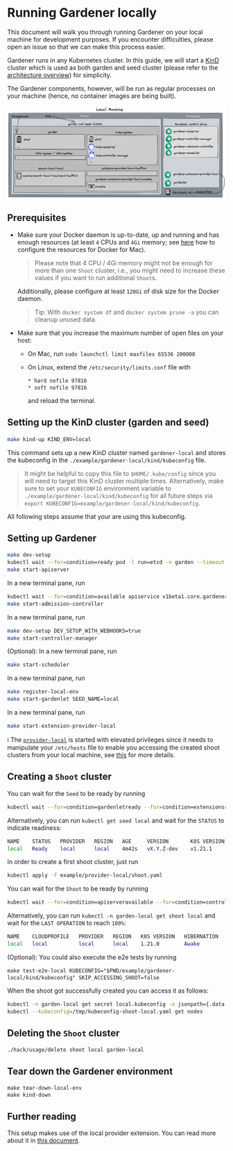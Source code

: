 # Running Gardener locally

This document will walk you through running Gardener on your local machine for development purposes.
If you encounter difficulties, please open an issue so that we can make this process easier.

Gardener runs in any Kubernetes cluster.
In this guide, we will start a [KinD](https://kind.sigs.k8s.io/) cluster which is used as both garden and seed cluster (please refer to the [architecture overview](../concepts/architecture.md)) for simplicity.

The Gardener components, however, will be run as regular processes on your machine (hence, no container images are being built).

![Architecture Diagram](content/getting_started_locally.png)

## Prerequisites

- Make sure your Docker daemon is up-to-date, up and running and has enough resources (at least `4` CPUs and `4Gi` memory; see [here](https://docs.docker.com/desktop/mac/#resources) how to configure the resources for Docker for Mac).
  > Please note that 4 CPU / 4Gi memory might not be enough for more than one `Shoot` cluster, i.e., you might need to increase these values if you want to run additional `Shoot`s.

  Additionally, please configure at least `120Gi` of disk size for the Docker daemon.
  > Tip: With `docker system df` and `docker system prune -a` you can cleanup unused data.
- Make sure that you increase the maximum number of open files on your host:
  - On Mac, run `sudo launchctl limit maxfiles 65536 200000`
  - On Linux, extend the `/etc/security/limits.conf` file with

    ```text
    * hard nofile 97816
    * soft nofile 97816
    ```

    and reload the terminal.

## Setting up the KinD cluster (garden and seed)

```bash
make kind-up KIND_ENV=local
```

This command sets up a new KinD cluster named `gardener-local` and stores the kubeconfig in the `./example/gardener-local/kind/kubeconfig` file.

> It might be helpful to copy this file to `$HOME/.kube/config` since you will need to target this KinD cluster multiple times.
Alternatively, make sure to set your `KUBECONFIG` environment variable to `./example/gardener-local/kind/kubeconfig` for all future steps via `export KUBECONFIG=example/gardener-local/kind/kubeconfig`.

All following steps assume that your are using this kubeconfig.

## Setting up Gardener

```bash
make dev-setup                                                                # preparing the environment (without webhooks for now)
kubectl wait --for=condition=ready pod -l run=etcd -n garden --timeout 2m     # wait for etcd to be ready
make start-apiserver                                                          # starting gardener-apiserver
```

In a new terminal pane, run

```bash
kubectl wait --for=condition=available apiservice v1beta1.core.gardener.cloud # wait for gardener-apiserver to be ready
make start-admission-controller                                               # starting gardener-admission-controller
```

In a new terminal pane, run

```bash
make dev-setup DEV_SETUP_WITH_WEBHOOKS=true                                   # preparing the environment with webhooks
make start-controller-manager                                                 # starting gardener-controller-manager
```

(Optional): In a new terminal pane, run

```bash
make start-scheduler                                                          # starting gardener-scheduler
```

In a new terminal pane, run

```bash
make register-local-env                                                       # registering the local environment (CloudProfile, Seed, etc.)
make start-gardenlet SEED_NAME=local                                          # starting gardenlet
```

In a new terminal pane, run

```bash
make start-extension-provider-local                                           # starting gardener-extension-provider-local
```

ℹ️ The [`provider-local`](../extensions/provider-local.md) is started with elevated privileges since it needs to manipulate your `/etc/hosts` file to enable you accessing the created shoot clusters from your local machine, see [this](../extensions/provider-local.md#dnsrecord) for more details.

## Creating a `Shoot` cluster

You can wait for the `Seed` to be ready by running

```bash
kubectl wait --for=condition=gardenletready --for=condition=extensionsready --for=condition=bootstrapped seed local --timeout=5m
```

Alternatively, you can run `kubectl get seed local` and wait for the `STATUS` to indicate readiness:

```bash
NAME    STATUS   PROVIDER   REGION   AGE     VERSION       K8S VERSION
local   Ready    local      local    4m42s   vX.Y.Z-dev    v1.21.1
```

In order to create a first shoot cluster, just run

```bash
kubectl apply -f example/provider-local/shoot.yaml
```

You can wait for the `Shoot` to be ready by running

```bash
kubectl wait --for=condition=apiserveravailable --for=condition=controlplanehealthy --for=condition=everynodeready --for=condition=systemcomponentshealthy shoot local -n garden-local --timeout=10m
```

Alternatively, you can run `kubectl -n garden-local get shoot local` and wait for the `LAST OPERATION` to reach `100%`:

```bash
NAME    CLOUDPROFILE   PROVIDER   REGION   K8S VERSION   HIBERNATION   LAST OPERATION            STATUS    AGE
local   local          local      local    1.21.0        Awake         Create Processing (43%)   healthy   94s
```

(Optional): You could also execute the e2e tests by running

```shell
make test-e2e-local KUBECONFIG="$PWD/example/gardener-local/kind/kubeconfig" SKIP_ACCESSING_SHOOT=false
```

When the shoot got successfully created you can access it as follows:

```bash
kubectl -n garden-local get secret local.kubeconfig -o jsonpath={.data.kubeconfig} | base64 -d > /tmp/kubeconfig-shoot-local.yaml
kubectl --kubeconfig=/tmp/kubeconfig-shoot-local.yaml get nodes
```

## Deleting the `Shoot` cluster

```shell
./hack/usage/delete shoot local garden-local
```

## Tear down the Gardener environment

```shell
make tear-down-local-env
make kind-down
```

## Further reading

This setup makes use of the local provider extension. You can read more about it in [this document](../extensions/provider-local.md).
